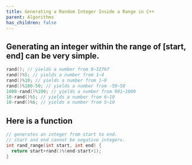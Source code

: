 ```yaml
---
title: Generating a Random Integer Inside a Range in C++
parent: Algorithms
has_children: false
---
```

## Generating an integer within the range of [start, end] can be very simple.
```cpp
rand(); // yields a number from 0~32767
rand()%5; // yields a number from 1~4
rand()%10; // yields a number from 1~9
rand()%100-50; // yields a number from -50~50
1000-rand()%100; // yields a number from 901~1000
10-rand()%5; // yields a number from 6~10
10-rand()%6; // yields a number from 5~10
```
## Here is a function
```cpp
// generates an integer from start to end.
// start and end cannot be negative integers.
int rand_range(int start, int end) {
  return start+rand()%(end-start+1);
}
```
